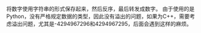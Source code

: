 将数字使用字符串的形式保存起来，然后反序，最后转发成数字。
由于使用的是Python，没有严格规定数据的类型，因此没有溢出的问题，如果为C++，需要考虑溢出问题，尤其是-4294967296和4294967295，后面会遇到这样的麻烦。